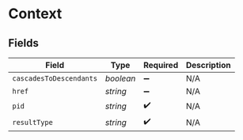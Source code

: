 # Context


## Fields

| Field                   | Type                    | Required                | Description             |
| ----------------------- | ----------------------- | ----------------------- | ----------------------- |
| `cascadesToDescendants` | *boolean*               | :heavy_minus_sign:      | N/A                     |
| `href`                  | *string*                | :heavy_minus_sign:      | N/A                     |
| `pid`                   | *string*                | :heavy_check_mark:      | N/A                     |
| `resultType`            | *string*                | :heavy_check_mark:      | N/A                     |